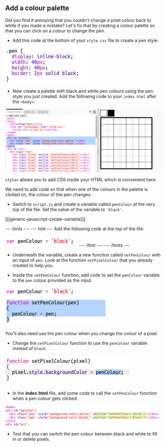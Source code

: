 ## Add a colour palette

Did you find it annoying that you couldn't change a pixel colour back to white if you made a mistake? Let's fix that by creating a colour palette so that you can click on a colour to change the pen.

+ Add this code at the bottom of your `style.css` file to create a pen style:

![screenshot](images/pixel-art-pen.png)

+ Now create a palette with black and white pen colours using the pen style you just created. Add the following code to your `index.html` after the `<body>`:

![screenshot](images/pixel-art-palette.png)

`style=` allows you to add CSS inside your HTML which is convenient here.

We need to add code so that when one of the colours in the palette is clicked on, the colour of the pen changes.

+ Switch to `script.js` and create a variable called `penColour` at the very top of the file. Set the value of the variable to `'black'`.

[[[generic-javascript-create-variable]]]

--- hints ---
--- hint ---
Add the following code at the top of the file:

![screenshot](images/pixel-art-pencolour.png)
--- /hint ---
--- /hints ---

+ Underneath the variable, create a new function called `setPenColour` with an input of `pen`. Look at the function `setPixelColour` that you already created to help you.

+ Inside the `setPenColour` function, add code to set the `penColour` variable to the `pen` colour provided as the input.

![screenshot](images/pixel-art-set-pen.png)

You'll also need use the pen colour when you change the colour of a pixel.

+ Change the `setPixelColour` function to use the `penColour` variable instead of `black`:

 ![screenshot](images/pixel-art-use-pen.png)

+ In the **index.html** file, add some code to call the `setPenColour` function when a pen colour gets clicked.

![screenshot](images/pixel-art-palette-onclick.png)

+ Test that you can switch the pen colour between black and white to fill in or delete pixels.
